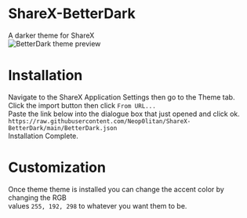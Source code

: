 # ShareX-BetterDark
A darker theme for ShareX  
![BetterDark theme preview](https://i.imgur.com/PazKkhF.png)

# Installation
Navigate to the ShareX Application Settings then go to the Theme tab.  
Click the import button then click `From URL...`  
Paste the link below into the dialogue box that just opened and click ok.  
`https://raw.githubusercontent.com/Neop0litan/ShareX-BetterDark/main/BetterDark.json`  
Installation Complete.  

# Customization
Once theme theme is installed you can change the accent color by changing the RGB  
values `255, 192, 298` to whatever you want them to be.
